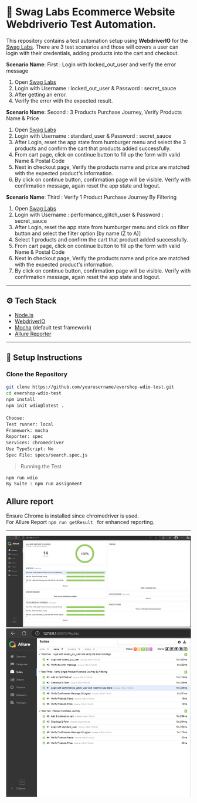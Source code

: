 # 🧪 Swag Labs Ecommerce Website Webdriverio Test Automation.
This repository contains a test automation setup using **WebdriverIO** for the [Swag Labs](https://www.saucedemo.com/). There are 3 test scenarios and those will covers a user can login with their credentials, adding products into the cart and checkout. 

**Scenario Name**: First : Login with locked_out_user and verify the error message

1. Open [Swag Labs](https://www.saucedemo.com/)
2. Login with Username : locked_out_user & Password : secret_sauce
3. After getting an error. 
4. Verify the error with the expected result.

**Scenario Name**: Second : 3 Products Purchase Journey, Verify Products Name & Price

1. Open [Swag Labs](https://www.saucedemo.com/)
2. Login with Username : standard_user & Password : secret_sauce
3. After Login, reset the app state from humburger menu and select the 3 products and confirm the cart that products added successfully. 
4. From cart page, click on continue button to fill up the form with valid Name & Postal Code
5. Next in checkout page, Verify the products name and price are matched with the expected product's information.
6. By click on continue button, confirmation page will be visible. Verify with confirmation message, again reset the app state and logout. 

**Scenario Name**: Third : Verify 1 Product Purchase Journey By Filtering

1. Open [Swag Labs](https://www.saucedemo.com/)
2. Login with Username : performance_glitch_user & Password : secret_sauce
3. After Login, reset the app state from humburger menu and click on filter button and select the filter option [by name (Z to A)] 
4. Select 1 products and confirm the cart that product added successfully. 
5. From cart page, click on continue button to fill up the form with valid Name & Postal Code
5. Next in checkout page, Verify the products name and price are matched with the expected product's information.
6. By click on continue button, confirmation page will be visible. Verify with confirmation message, again reset the app state and logout. 

---

## ⚙️ Tech Stack

- [Node.js](https://nodejs.org/)
- [WebdriverIO](https://webdriver.io/)
- [Mocha](https://mochajs.org/) (default test framework)
- [Allure Reporter](https://webdriver.io/docs/allure-reporter/)

---

## 🚀 Setup Instructions

### Clone the Repository

```bash
git clone https://github.com/yourusername/evershop-wdio-test.git
cd evershop-wdio-test
npm install
npm init wdio@latest .

Choose:
Test runner: local
Framework: mocha
Reporter: spec
Services: chromedriver
Use TypeScript: No
Spec File: specs/search.spec.js 
``` 

> Running the Test
```
npm run wdio
By Suite : npm run assignment
``` 
  
## Allure report
Ensure Chrome is installed since chromedriver is used. <br>
For Allure Report ```npm run getResult ``` for enhanced reporting.

---
![Report](assets/AllureReportAssignmentOstaad.png)
![Report](assets/AllureReportAssignmentOstaad01.png)